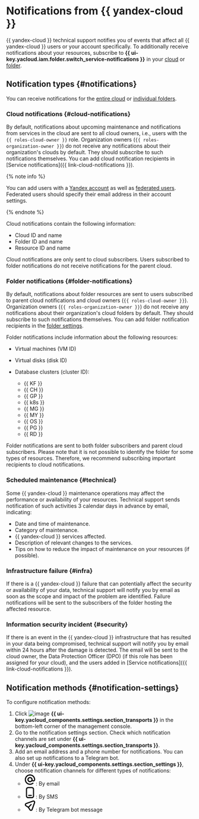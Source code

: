 # Notifications from {{ yandex-cloud }}

{{ yandex-cloud }} technical support notifies you of events that affect all {{ yandex-cloud }} users or your account specifically. To additionally receive notifications about your resources, subscribe to **{{ ui-key.yacloud.iam.folder.switch_service-notifications }}** in your [cloud](../../resource-manager/operations/cloud/notify.md) or [folder](../../resource-manager/operations/folder/notify.md).

## Notification types {#notifications}

You can receive notifications for the [entire cloud](#cloud-notifications) or [individual folders](#folder-notifications).

### Cloud notifications {#cloud-notifications}

By default, notifications about upcoming maintenance and notifications from services in the cloud are sent to all cloud owners, i.e., users with the `{{ roles-cloud-owner }}` role. Organization owners (`{{ roles-organization-owner }}`) do not receive any notifications about their organization's clouds by default. They should subscribe to such notifications themselves. You can add cloud notification recipients in [Service notifications]({{ link-cloud-notifications }}).

{% note info %}

You can add users with a [Yandex account](../../iam/concepts/index.md#passport) as well as [federated users](../../iam/concepts/index.md#saml-federation). Federated users should specify their email address in their account settings.

{% endnote %}

Cloud notifications contain the following information:

* Cloud ID and name
* Folder ID and name
* Resource ID and name

Cloud notifications are only sent to cloud subscribers. Users subscribed to folder notifications do not receive notifications for the parent cloud.

### Folder notifications {#folder-notifications}

By default, notifications about folder resources are sent to users subscribed to parent cloud notifications and cloud owners (`{{ roles-cloud-owner }}`). Organization owners (`{{ roles-organization-owner }}`) do not receive any notifications about their organization's cloud folders by default. They should subscribe to such notifications themselves. You can add folder notification recipients in the [folder settings](../../resource-manager/operations/folder/notify.md).

Folder notifications include information about the following resources:

* Virtual machines (VM ID)
* Virtual disks (disk ID)
* Database clusters (cluster ID):

  * {{ KF }}
  * {{ CH }}
  * {{ GP }}
  * {{ k8s }}
  * {{ MG }}
  * {{ MY }}
  * {{ OS }}
  * {{ PG }}
  * {{ RD }}

Folder notifications are sent to both folder subscribers and parent cloud subscribers. Please note that it is not possible to identify the folder for some types of resources. Therefore, we recommend subscribing important recipients to cloud notifications.

### Scheduled maintenance {#technical}

Some {{ yandex-cloud }} maintenance operations may affect the performance or availability of your resources. Technical support sends notification of such activities 3 calendar days in advance by email, indicating:

* Date and time of maintenance.
* Category of maintenance.
* {{ yandex-cloud }} services affected.
* Description of relevant changes to the services.
* Tips on how to reduce the impact of maintenance on your resources (if possible).

### Infrastructure failure {#infra}

If there is a {{ yandex-cloud }} failure that can potentially affect the security or availability of your data, technical support will notify you by email as soon as the scope and impact of the problem are identified. Failure notifications will be sent to the subscribers of the folder hosting the affected resource.

### Information security incident {#security}

If there is an event in the {{ yandex-cloud }} infrastructure that has resulted in your data being compromised, technical support will notify you by email within 24 hours after the damage is detected. The email will be sent to the cloud owner, the Data Protection Officer (DPO) (if this role has been assigned for your cloud), and the users added in [Service notifications]({{ link-cloud-notifications }}).

## Notification methods {#notification-settings}

To configure notification methods:

1. Click ![image](../../_assets/console-icons/gear.svg) **{{ ui-key.yacloud_components.settings.section_transports }}** in the bottom-left corner of the management console.
1. Go to the notification settings section. Check which notification channels are set under **{{ ui-key.yacloud_components.settings.section_transports }}**.
1. Add an email address and a phone number for notifications. You can also set up notifications to a Telegram bot.
1. Under **{{ ui-key.yacloud_components.settings.section_settings }}**, choose notification channels for different types of notifications:
   * ![image](../../_assets/console-icons/at.svg): By email
   * ![image](../../_assets/console-icons/smartphone.svg): By SMS
   * ![image](../../_assets/console-icons/paper-plane.svg): By Telegram bot message